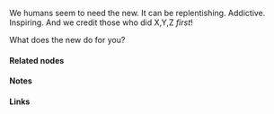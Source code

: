 ---
---

We humans seem to need the new. 
It can be replentishing. Addictive. Inspiring. 
And we credit those who did X,Y,Z *first*!

What does the new do for you?




#### Related nodes




#### Notes




#### Links